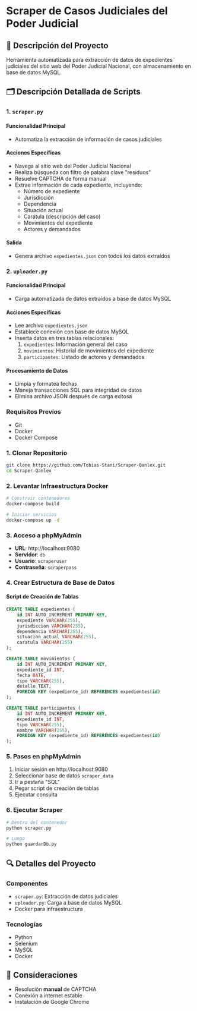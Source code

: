 # Scraper de Casos Judiciales del Poder Judicial

## 📝 Descripción del Proyecto

Herramienta automatizada para extracción de datos de expedientes judiciales del sitio web del Poder Judicial Nacional, con almacenamiento en base de datos MySQL.

## 🗂️ Descripción Detallada de Scripts

### 1. `scraper.py`

#### Funcionalidad Principal
- Automatiza la extracción de información de casos judiciales

#### Acciones Específicas
- Navega al sitio web del Poder Judicial Nacional
- Realiza búsqueda con filtro de palabra clave "residuos"
- Resuelve CAPTCHA de forma manual
- Extrae información de cada expediente, incluyendo:
  - Número de expediente
  - Jurisdicción
  - Dependencia
  - Situación actual
  - Carátula (descripción del caso)
  - Movimientos del expediente
  - Actores y demandados

#### Salida
- Genera archivo `expedientes.json` con todos los datos extraídos

### 2. `uploader.py`

#### Funcionalidad Principal
- Carga automatizada de datos extraídos a base de datos MySQL

#### Acciones Específicas
- Lee archivo `expedientes.json`
- Establece conexión con base de datos MySQL
- Inserta datos en tres tablas relacionales:
  1. `expedientes`: Información general del caso
  2. `movimientos`: Historial de movimientos del expediente
  3. `participantes`: Listado de actores y demandados

#### Procesamiento de Datos
- Limpia y formatea fechas
- Maneja transacciones SQL para integridad de datos
- Elimina archivo JSON después de carga exitosa

### Requisitos Previos
- Git
- Docker
- Docker Compose

### 1. Clonar Repositorio

```bash
git clone https://github.com/Tobias-Stani/Scraper-Qanlex.git
cd Scraper-Qanlex
```

### 2. Levantar Infraestructura Docker

```bash
# Construir contenedores
docker-compose build

# Iniciar servicios
docker-compose up -d
```

### 3. Acceso a phpMyAdmin

- **URL**: http://localhost:9080
- **Servidor**: `db`
- **Usuario**: `scraperuser`
- **Contraseña**: `scraperpass`

### 4. Crear Estructura de Base de Datos

#### Script de Creación de Tablas

```sql
CREATE TABLE expedientes (
    id INT AUTO_INCREMENT PRIMARY KEY,
    expediente VARCHAR(255),
    jurisdiccion VARCHAR(255),
    dependencia VARCHAR(255),
    situacion_actual VARCHAR(255),
    caratula VARCHAR(255)
);

CREATE TABLE movimientos (
    id INT AUTO_INCREMENT PRIMARY KEY,
    expediente_id INT,
    fecha DATE,
    tipo VARCHAR(255),
    detalle TEXT,
    FOREIGN KEY (expediente_id) REFERENCES expedientes(id)
);

CREATE TABLE participantes (
    id INT AUTO_INCREMENT PRIMARY KEY,
    expediente_id INT,
    tipo VARCHAR(255),
    nombre VARCHAR(255),
    FOREIGN KEY (expediente_id) REFERENCES expedientes(id)
);
```

### 5. Pasos en phpMyAdmin

1. Iniciar sesión en http://localhost:9080
2. Seleccionar base de datos `scraper_data`
3. Ir a pestaña "SQL"
4. Pegar script de creación de tablas
5. Ejecutar consulta

### 6. Ejecutar Scraper

```bash
# Dentro del contenedor
python scraper.py

# Luego
python guardarDb.py
```

## 🔍 Detalles del Proyecto

### Componentes
- `scraper.py`: Extracción de datos judiciales
- `uploader.py`: Carga a base de datos MySQL
- Docker para infraestructura

### Tecnologías
- Python
- Selenium
- MySQL
- Docker

## 🚨 Consideraciones

- Resolución **manual** de CAPTCHA
- Conexión a internet estable
- Instalación de Google Chrome
